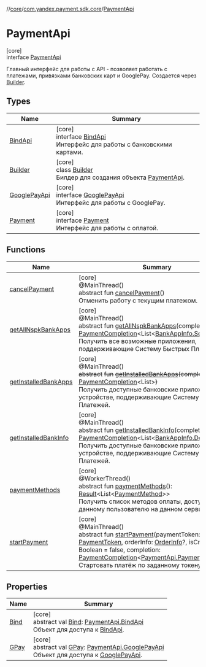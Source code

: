 //[core](../../../index.md)/[com.yandex.payment.sdk.core](../index.md)/[PaymentApi](index.md)

# PaymentApi

[core]\
interface [PaymentApi](index.md)

Главный интерфейс для работы с API - позволяет работать с платежами, привязками банковских карт и GooglePay. Создается через [Builder](-builder/index.md).

## Types

| Name | Summary |
|---|---|
| [BindApi](-bind-api/index.md) | [core]<br>interface [BindApi](-bind-api/index.md)<br>Интерфейс для работы с банковскими картами. |
| [Builder](-builder/index.md) | [core]<br>class [Builder](-builder/index.md)<br>Билдер для создания объекта [PaymentApi](index.md). |
| [GooglePayApi](-google-pay-api/index.md) | [core]<br>interface [GooglePayApi](-google-pay-api/index.md)<br>Интерфейс для работы с GooglePay. |
| [Payment](-payment/index.md) | [core]<br>interface [Payment](-payment/index.md)<br>Интерфейс для работы с оплатой. |

## Functions

| Name | Summary |
|---|---|
| [cancelPayment](cancel-payment.md) | [core]<br>@MainThread()<br>abstract fun [cancelPayment](cancel-payment.md)()<br>Отменить работу с текущим платежом. |
| [getAllNspkBankApps](get-all-nspk-bank-apps.md) | [core]<br>@MainThread()<br>abstract fun [getAllNspkBankApps](get-all-nspk-bank-apps.md)(completion: [PaymentCompletion](../index.md#152061939%2FClasslikes%2F-2113150450)<List<[BankAppInfo.ServerInfo](../../com.yandex.payment.sdk.core.data/-bank-app-info/-server-info/index.md)>>)<br>Получить все возможные приложения, поддерживающие Систему Быстрых Платежей. |
| [getInstalledBankApps](get-installed-bank-apps.md) | [core]<br>@MainThread()<br>~~abstract~~ ~~fun~~ [~~getInstalledBankApps~~](get-installed-bank-apps.md)~~(~~~~completion~~~~:~~ [PaymentCompletion](../index.md#152061939%2FClasslikes%2F-2113150450)<List<ResolveInfo>>~~)~~<br>Получить доступные банковские приложения на устройстве, поддерживающие Систему Быстрых Платежей. |
| [getInstalledBankInfo](get-installed-bank-info.md) | [core]<br>@MainThread()<br>abstract fun [getInstalledBankInfo](get-installed-bank-info.md)(completion: [PaymentCompletion](../index.md#152061939%2FClasslikes%2F-2113150450)<List<[BankAppInfo.DeviceInfo](../../com.yandex.payment.sdk.core.data/-bank-app-info/-device-info/index.md)>>)<br>Получить доступные банковские приложения на устройстве, поддерживающие Систему Быстрых Платежей. |
| [paymentMethods](payment-methods.md) | [core]<br>@WorkerThread()<br>abstract fun [paymentMethods](payment-methods.md)(): [Result](../../com.yandex.payment.sdk.core.data/-result/index.md)<List<[PaymentMethod](../../com.yandex.payment.sdk.core.data/-payment-method/index.md)>><br>Получить список методов оплаты, доступный данному пользователю на данном сервисе. |
| [startPayment](start-payment.md) | [core]<br>@MainThread()<br>abstract fun [startPayment](start-payment.md)(paymentToken: [PaymentToken](../../com.yandex.payment.sdk.core.data/-payment-token/index.md), orderInfo: [OrderInfo](../../com.yandex.payment.sdk.core.data/-order-info/index.md)?, isCredit: Boolean = false, completion: [PaymentCompletion](../index.md#152061939%2FClasslikes%2F-2113150450)<[PaymentApi.Payment](-payment/index.md)>)<br>Стартовать платёж по заданному токену. |

## Properties

| Name | Summary |
|---|---|
| [Bind](-bind.md) | [core]<br>abstract val [Bind](-bind.md): [PaymentApi.BindApi](-bind-api/index.md)<br>Объект для доступа к [BindApi](-bind-api/index.md). |
| [GPay](-g-pay.md) | [core]<br>abstract val [GPay](-g-pay.md): [PaymentApi.GooglePayApi](-google-pay-api/index.md)<br>Объект для доступа к [GooglePayApi](-google-pay-api/index.md). |
